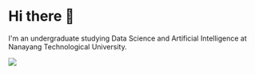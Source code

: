 # Hi there 👋
I'm an undergraduate studying Data Science and Artificial Intelligence at Nanayang Technological University.



<!--
**Varun2101/Varun2101** is a ✨ _special_ ✨ repository because its `README.md` (this file) appears on your GitHub profile.

Here are some ideas to get you started:

- 🔭 I’m currently working on ...
- 🌱 I’m currently learning ...
- 👯 I’m looking to collaborate on ...
- 🤔 I’m looking for help with ...
- 💬 Ask me about ...
- 📫 How to reach me: ...
- 😄 Pronouns: ...
- ⚡ Fun fact: ...
-->

<img align="center" src="https://github-readme-stats.vercel.app/api/?username=Varun2101&theme=radical&count_private=true&show_icons=true&hide=stars" />
